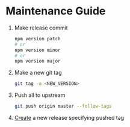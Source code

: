 # Maintenance Guide

1. Make release commit
    ```bash
    npm version patch
    # or
    npm version minor
    # or
    npm version major
    ```
1. Make a new git tag
    ```bash
    git tag -a <NEW_VERSION>
    ```
1. Push all to upstream
    ```bash
    git push origin master --follow-tags
    ```
1. [Create](https://github.com/lowitea/obsidian-tasks-cleaner/releases/new) a new release specifying pushed tag
